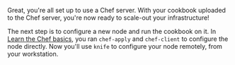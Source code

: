 Great, you're all set up to use a Chef server. With your cookbook uploaded to the Chef server, you're now ready to scale-out your infrastructure!

The next step is to configure a new node and run the cookbook on it. In [Learn the Chef basics](/learn-the-basics/rhel/), you ran `chef-apply` and `chef-client` to configure the node directly. Now you'll use `knife` to configure your node remotely, from your workstation.
